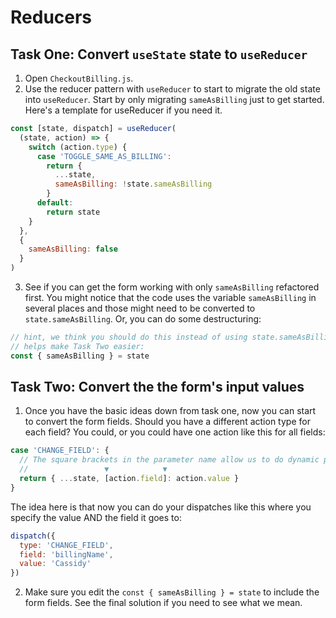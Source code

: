 # Reducers

## Task One: Convert `useState` state to `useReducer`

1. Open `CheckoutBilling.js`.
2. Use the reducer pattern with `useReducer` to start to migrate the old state into `useReducer`. Start by only migrating `sameAsBilling` just to get started. Here's a template for useReducer if you need it.

```js
const [state, dispatch] = useReducer(
  (state, action) => {
    switch (action.type) {
      case 'TOGGLE_SAME_AS_BILLING':
        return {
          ...state,
          sameAsBilling: !state.sameAsBilling
        }
      default:
        return state
    }
  },
  {
    sameAsBilling: false
  }
)
```

3. See if you can get the form working with only `sameAsBilling` refactored first. You might notice that the code uses the variable `sameAsBilling` in several places and those might need to be converted to `state.sameAsBilling`. Or, you can do some destructuring:

```js
// hint, we think you should do this instead of using state.sameAsBilling. It also
// helps make Task Two easier:
const { sameAsBilling } = state
```

## Task Two: Convert the the form's input values

1. Once you have the basic ideas down from task one, now you can start to convert the form fields. Should you have a different action type for each field? You could, or you could have one action like this for all fields:

```js
case 'CHANGE_FIELD': {
  // The square brackets in the parameter name allow us to do dynamic parameter names
  //                 ▼            ▼
  return { ...state, [action.field]: action.value }
}
```

The idea here is that now you can do your dispatches like this where you specify the value AND the field it goes to:

```js
dispatch({
  type: 'CHANGE_FIELD',
  field: 'billingName',
  value: 'Cassidy'
})
```

2. Make sure you edit the `const { sameAsBilling } = state` to include the form fields. See the final solution if you need to see what we mean.
